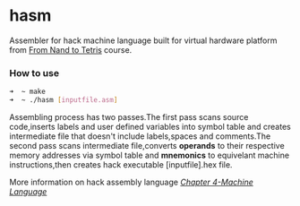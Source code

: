 # hasm
Assembler for hack machine language built for virtual hardware platform from [From Nand to Tetris](https://www.coursera.org/learn/build-a-computer) course.

### How to use
```bash
➜  ~ make
➜  ~ ./hasm [inputfile.asm]
```
Assembling process has two passes.The first pass scans source code,inserts labels and user defined variables into symbol table and creates intermediate file that doesn't include labels,spaces and comments.The second pass scans intermediate file,converts **operands** to their respective memory addresses via symbol table and **mnemonics** to equivelant machine instructions,then creates hack executable [inputfile].hex file.

More information on hack assembly language [*Chapter 4-Machine Language*](http://www.nand2tetris.org/chapters/chapter%2004.pdf)
